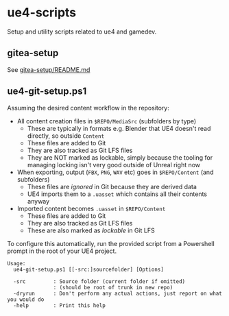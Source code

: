 # ue4-scripts

Setup and utility scripts related to ue4 and gamedev.

## gitea-setup

See [gitea-setup/README.md](gitea-setup/README.md)

## ue4-git-setup.ps1

Assuming the desired content workflow in the repository:

- All content creation files in `$REPO/MediaSrc` (subfolders by type)
  - These are typically in formats e.g. Blender that UE4 doesn't read directly, so outside `Content`
  - These files are added to Git
  - They are also tracked as Git LFS files
  - They are NOT marked as lockable, simply because the tooling for managing locking isn't very good outside of Unreal right now
- When exporting, output (`FBX`, `PNG`, `WAV` etc) goes in `$REPO/Content` (and subfolders)
  - These files are *ignored* in Git because they are derived data
  - UE4 imports them to a `.uasset` which contains all their contents anyway
- Imported content becomes `.uasset` in `$REPO/Content`
  - These files are added to Git
  - They are also tracked as Git LFS files
  - These are also marked as *lockable* in Git LFS

To configure this automatically, run the provided script from a Powershell prompt in the root of your UE4 project.

```
Usage:
  ue4-git-setup.ps1 [[-src:]sourcefolder] [Options]

  -src         : Source folder (current folder if omitted)
               : (should be root of trunk in new repo)
  -dryrun      : Don't perform any actual actions, just report on what you would do
  -help        : Print this help
```
